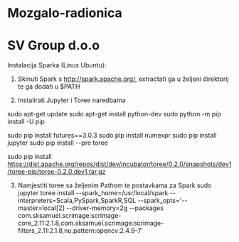 # Mozgalo-radionica
# SV Group d.o.o

Instalacija Sparka (Linux Ubuntu):

1. Skinuti Spark s http://spark.apache.org/, extractati ga u željeni direktorij te ga dodati u $PATH

2. Instalirati Jupyter i Toree naredbama

sudo apt-get update
sudo apt-get install python-dev
sudo python -m pip install -U pip

sudo pip install futures==3.0.3
sudo pip install numexpr
sudo pip install jupyter
sudo pip install --pre toree

sudo pip install https://dist.apache.org/repos/dist/dev/incubator/toree/0.2.0/snapshots/dev1/toree-pip/toree-0.2.0.dev1.tar.gz

3. Namjestiti toree sa željenim Pathom te postavkama za Spark
sudo jupyter toree install --spark_home=/usr/local/spark --interpreters=Scala,PySpark,SparkR,SQL --spark_opts='--master=local[2] --driver-memory=2g --packages com.sksamuel.scrimage:scrimage-core_2.11:2.1.8,com.sksamuel.scrimage:scrimage-filters_2.11:2.1.8,nu.pattern:opencv:2.4.9-7'